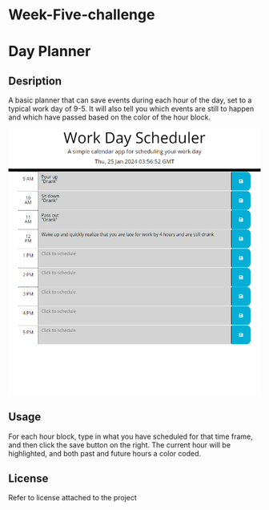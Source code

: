 # Week-Five-challenge
# Day Planner

## Desription
A basic planner that can save events during each hour of the day, set to a typical work day of 9-5.
It will also tell you which events are still to happen and which have passed based on the color of the hour block.

![Image of planner with events entered](_C__Users_agros_OneDrive_Desktop_Bootcamp-challenges_week-5_index.html-1.png)

## Usage
For each hour block, type in what you have scheduled for that time frame, and then click the save button on the right.
The current hour will be highlighted, and both past and future hours a color coded.

## License
Refer to license attached to the project